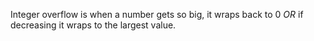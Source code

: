 Integer overflow is when a number gets so big, it wraps back to 0 _OR_ if decreasing it wraps to the largest value.
